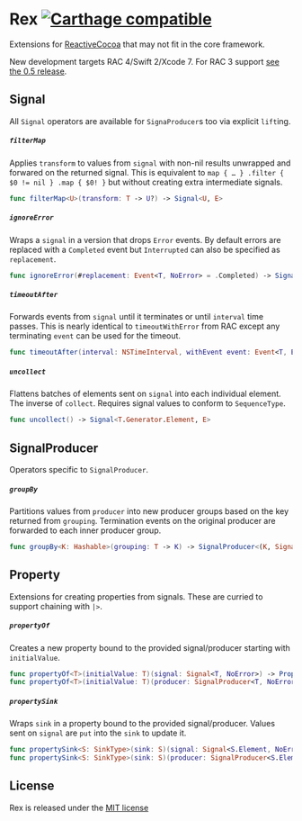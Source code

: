 # Rex [![Carthage compatible](https://img.shields.io/badge/Carthage-compatible-4BC51D.svg?style=flat)](https://github.com/Carthage/Carthage)
Extensions for [ReactiveCocoa](https://github.com/ReactiveCocoa/ReactiveCocoa) that may not fit in the core framework.

New development targets RAC 4/Swift 2/Xcode 7. For RAC 3 support [see the 0.5 release](https://github.com/neilpa/Rex/releases/tag/v0.5.0).

## Signal
All `Signal` operators are available for `SignaProducer`s too via explicit `lift`ing.

##### `filterMap`
Applies `transform` to values from `signal` with non-nil results unwrapped and forwared on the returned signal. This is equivalent to `map { … } .filter { $0 != nil } .map { $0! }`  but without creating extra intermediate signals.

```swift
func filterMap<U>(transform: T -> U?) -> Signal<U, E>
```

##### `ignoreError`
Wraps a `signal` in a version that drops `Error` events. By default errors are replaced with a `Completed` event but `Interrupted` can also be specified as `replacement`.

```swift
func ignoreError(#replacement: Event<T, NoError> = .Completed) -> Signal<T, NoError>
```

##### `timeoutAfter`
Forwards events from `signal` until it terminates or until `interval` time passes. This is nearly identical to `timeoutWithError` from RAC except any terminating `event` can be used for the timeout.

```swift
func timeoutAfter(interval: NSTimeInterval, withEvent event: Event<T, E>, onScheduler scheduler: DateSchedulerType) -> Signal<T, E>
```

##### `uncollect`

Flattens batches of elements sent on `signal` into each individual element. The inverse of `collect`. Requires signal values to conform to `SequenceType`.

```swift
func uncollect() -> Signal<T.Generator.Element, E>
```


## SignalProducer
Operators specific to `SignalProducer`.

##### `groupBy`
Partitions values from `producer` into new producer groups based on the key returned from `grouping`. Termination events on the original producer are forwarded to each inner producer group.

```swift
func groupBy<K: Hashable>(grouping: T -> K) -> SignalProducer<(K, SignalProducer<T, E>), E>
```


## Property
Extensions for creating properties from signals. These are curried to support chaining with `|>`.

##### `propertyOf`
Creates a new property bound to the provided signal/producer starting with `initialValue`.

```swift
func propertyOf<T>(initialValue: T)(signal: Signal<T, NoError>) -> PropertyOf<T>
func propertyOf<T>(initialValue: T)(producer: SignalProducer<T, NoError>) -> PropertyOf<T>
```

##### `propertySink`
Wraps `sink` in a property bound to the provided signal/producer. Values sent on `signal` are `put` into the `sink` to update it.

```swift
func propertySink<S: SinkType>(sink: S)(signal: Signal<S.Element, NoError>) -> PropertyOf<S>
func propertySink<S: SinkType>(sink: S)(producer: SignalProducer<S.Element, NoError>) -> PropertyOf<S>
```


## License
Rex is released under the [MIT license](LICENSE)
